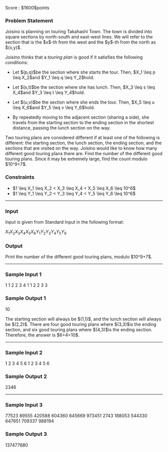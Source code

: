 
<div>

<span>

<span>

<p>
Score : $1600$points
</p>

<div>

<section>

### **Problem Statement**

<p>
Joisino is planning on touring Takahashi Town.
The town is divided into square sections by north-south and east-west lines.
We will refer to the section that is the $x$-th from the west and the $y$-th from the north as $(x,y)$.
</p>

<p>
Joisino thinks that a 
<em>
touring plan
</em>
is good if it satisfies the following conditions:
</p>

<ul>

<li>

<p>
Let $(p,q)$be the section where she starts the tour. Then, $X_1 \leq p \leq X_2$and $Y_1 \leq q \leq Y_2$hold.
</p>

</li>

<li>

<p>
Let $(s,t)$be the section where she has lunch. Then, $X_3 \leq s \leq X_4$and $Y_3 \leq t \leq Y_4$hold.
</p>

</li>

<li>

<p>
Let $(u,v)$be the section where she ends the tour. Then, $X_5 \leq u \leq X_6$and $Y_5 \leq v \leq Y_6$hold.
</p>

</li>

<li>

<p>
By repeatedly moving to the adjacent section (sharing a side), she travels from the starting section to the ending section in the shortest distance, passing the lunch section on the way.
</p>

</li>

</ul>

<p>
Two touring plans are considered different if at least one of the following is different: the starting section, the lunch section, the ending section, and the sections that are visited on the way.
Joisino would like to know how many different good touring plans there are.
Find the number of the different good touring plans.
Since it may be extremely large, find the count modulo $10^9+7$.
</p>

</section>

</div>

<div>

<section>

### **Constraints**

<ul>

<li>
$1 \leq X_1 \leq X_2 < X_3 \leq X_4 < X_5 \leq X_6 \leq 10^6$
</li>

<li>
$1 \leq Y_1 \leq Y_2 < Y_3 \leq Y_4 < Y_5 \leq Y_6 \leq 10^6$
</li>

</ul>

</section>

</div>

---

<div>

<div>

<section>

### **Input**

<p>
Input is given from Standard Input in the following format:
</p>

<div>

$X_1$$X_2$$X_3$$X_4$$X_5$$X_6$$Y_1$$Y_2$$Y_3$$Y_4$$Y_5$$Y_6$
</div>

</section>

</div>

<div>

<section>

### **Output**

<p>
Print the number of the different good touring plans, modulo $10^9+7$.
</p>

</section>

</div>

</div>

---

<div>

<section>

### **Sample Input 1**

<div>

1 1 2 2 3 4
1 1 2 2 3 3

</div>

</section>

</div>

<div>

<section>

### **Sample Output 1**

<div>

10

</div>

<p>
The starting section will always be $(1,1)$, and the lunch section will always be $(2,2)$.
There are four good touring plans where $(3,3)$is the ending section, and six good touring plans where $(4,3)$is the ending section.
Therefore, the answer is $6+4=10$.
</p>

</section>

</div>

---

<div>

<section>

### **Sample Input 2**

<div>

1 2 3 4 5 6
1 2 3 4 5 6

</div>

</section>

</div>

<div>

<section>

### **Sample Output 2**

<div>

2346

</div>

</section>

</div>

---

<div>

<section>

### **Sample Input 3**

<div>

77523 89555 420588 604360 845669 973451
2743 188053 544330 647651 709337 988194

</div>

</section>

</div>

<div>

<section>

### **Sample Output 3**

<div>

137477680

</div>

</section>

</div>

</span>

</span>

</div>
